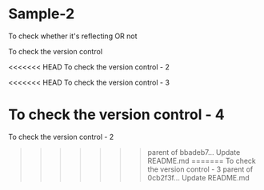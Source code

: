 # Sample-2

To check whether it's reflecting OR not

To check the version control

<<<<<<< HEAD
To check the version control - 2

<<<<<<< HEAD
To check the version control - 3

To check the version control - 4
=======
To check the version control - 2
>>>>>>> parent of bbadeb7... Update README.md
=======
To check the version control - 3
>>>>>>> parent of 0cb2f3f... Update README.md
